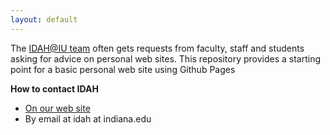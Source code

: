 ```yaml
---
layout: default
---
```


The [IDAH@IU team](https://idah.indiana.edu) often gets requests from faculty, staff and students asking for advice on personal web sites. This repository provides a starting point for a basic personal web site using Github Pages

**How to contact IDAH**

- [On our web site](https://idah.indiana.edu)
- By email at idah at indiana.edu
